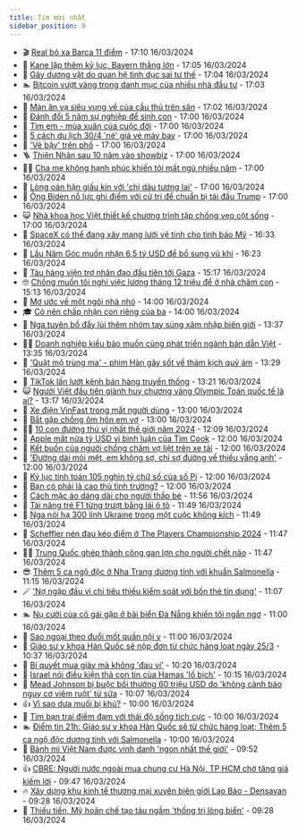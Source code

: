 ```yaml
---
title: Tim mới nhất
sidebar_position: 9
---
```


<!-- vnexpress-tin-moi-nhat:START -->
- 🎬 [Real bỏ xa Barca 11 điểm](https://vnexpress.net/real-bo-xa-barca-11-diem-4723156.html) - 17:10 16/03/2024
- 🐎 [Kane lập thêm kỷ lục, Bayern thắng lớn](https://vnexpress.net/kane-lap-them-ky-luc-bayern-thang-lon-4723151.html) - 17:05 16/03/2024
- 🦍 [Gãy dương vật do quan hệ tình dục sai tư thế](https://vnexpress.net/gay-duong-vat-do-quan-he-tinh-duc-sai-tu-the-4722262.html) - 17:04 16/03/2024
- 🏊 [Bitcoin vượt vàng trong danh mục của nhiều nhà đầu tư](https://vnexpress.net/bitcoin-vuot-vang-trong-danh-muc-cua-nhieu-nha-dau-tu-4723133.html) - 17:03 16/03/2024
- 🎊 [Màn ăn vạ siêu vụng về của cầu thủ trên sân](https://vnexpress.net/man-an-va-sieu-vung-ve-cua-cau-thu-tren-san-4722733.html) - 17:02 16/03/2024
- 🎃 [Đánh đổi 5 năm sự nghiệp để sinh con](https://vnexpress.net/danh-doi-5-nam-su-nghiep-de-sinh-con-4723117.html) - 17:00 16/03/2024
- 🧰 [Tìm em - mùa xuân của cuộc đời](https://vnexpress.net/tim-em-mua-xuan-cua-cuoc-doi-4723089.html) - 17:00 16/03/2024
- 🔭 [5 cách du lịch 30/4 &#39;né&#39; giá vé máy bay](https://vnexpress.net/5-cach-du-lich-30-4-ne-gia-ve-may-bay-4722705.html) - 17:00 16/03/2024
- 🫶 [&#39;Vẽ bậy&#39; trên phố](https://vnexpress.net/ve-bay-tren-pho-4722344.html) - 17:00 16/03/2024
- 🪜 [Thiện Nhân sau 10 năm vào showbiz](https://vnexpress.net/thien-nhan-sau-10-nam-vao-showbiz-4722236.html) - 17:00 16/03/2024
- 👨‍🏫 [Cha mẹ không hạnh phúc khiến tôi mất ngủ nhiều năm](https://vnexpress.net/cha-me-khong-hanh-phuc-khien-toi-mat-ngu-nhieu-nam-4722104.html) - 17:00 16/03/2024
- 🎊 [Lòng oán hận giấu kín với &#39;chị dâu tương lai&#39;](https://vnexpress.net/long-oan-han-giau-kin-voi-chi-dau-tuong-lai-4721324.html) - 17:00 16/03/2024
- 🎊 [Ông Biden nỗ lực ghi điểm với cử tri để chuẩn bị tái đấu Trump](https://vnexpress.net/ong-biden-no-luc-ghi-diem-voi-cu-tri-de-chuan-bi-tai-dau-trump-4720725.html) - 17:00 16/03/2024
- 😺 [Nhà khoa học Việt thiết kế chương trình tập chống vẹo cột sống](https://vnexpress.net/nha-khoa-hoc-viet-thiet-ke-chuong-trinh-tap-chong-veo-cot-song-4677312.html) - 17:00 16/03/2024
- 🐘 [SpaceX có thể đang xây mạng lưới vệ tinh cho tình báo Mỹ](https://vnexpress.net/spacex-co-the-dang-xay-mang-luoi-ve-tinh-cho-tinh-bao-my-4723149.html) - 16:33 16/03/2024
- 🌁 [Lầu Năm Góc muốn nhận 6,5 tỷ USD để bổ sung vũ khí](https://vnexpress.net/lau-nam-goc-muon-nhan-6-5-ty-usd-de-bo-sung-vu-khi-4723150.html) - 16:23 16/03/2024
- 🐲 [Tàu hàng viện trợ nhân đạo đầu tiên tới Gaza](https://vnexpress.net/tau-hang-vien-tro-nhan-dao-dau-tien-toi-gaza-4723135.html) - 15:17 16/03/2024
- 🤓 [Chồng muốn tôi nghỉ việc lương tháng 12 triệu để ở nhà chăm con](https://vnexpress.net/chong-muon-toi-nghi-viec-luong-thang-12-trieu-de-o-nha-cham-con-4723136.html) - 15:13 16/03/2024
- 💪 [Mơ ước về một ngôi nhà nhỏ](https://vnexpress.net/mo-uoc-ve-mot-ngoi-nha-nho-4723088.html) - 14:00 16/03/2024
- 🎓 [Có nên chấp nhận con riêng của ba](https://vnexpress.net/co-nen-chap-nhan-con-rieng-cua-ba-4723053.html) - 14:00 16/03/2024
- 🫣 [Nga tuyên bố đẩy lùi thêm nhóm tay súng xâm nhập biên giới](https://vnexpress.net/nga-tuyen-bo-day-lui-them-nhom-tay-sung-xam-nhap-bien-gioi-4723130.html) - 13:37 16/03/2024
- 🧑‍💻 [Doanh nghiệp kiều bào muốn cùng phát triển ngành bán dẫn Việt](https://vnexpress.net/doanh-nghiep-kieu-bao-muon-cung-phat-trien-nganh-ban-dan-viet-4723127.html) - 13:35 16/03/2024
- 🐲 [&#39;Quật mộ trùng ma&#39; - phim Hàn gây sốt về thảm kịch quỷ ám](https://vnexpress.net/giai-tri/phim/thu-vien-phim/exhuma-quat-mo-trung-ma-691) - 13:29 16/03/2024
- 🌝 [TikTok lấn lướt kênh bán hàng truyền thống](https://vnexpress.net/tiktok-lan-luot-kenh-ban-hang-truyen-thong-4723074.html) - 13:21 16/03/2024
- 😺 [Người Việt đầu tiên giành huy chương vàng Olympic Toán quốc tế là ai?](https://vnexpress.net/nguoi-viet-dau-tien-gianh-huy-chuong-vang-olympic-toan-quoc-te-la-ai-4723069.html) - 13:17 16/03/2024
- 🐎 [Xe điện VinFast trong mắt người dùng](https://vnexpress.net/xe-dien-vinfast-trong-mat-nguoi-dung-4723108.html) - 13:00 16/03/2024
- 🎡 [Bắt gặp chồng ôm hôn em vợ](https://vnexpress.net/bat-gap-chong-om-hon-em-vo-4721099.html) - 13:00 16/03/2024
- 👨‍🏫 [10 con đường thú vị nhất thế giới năm 2024](https://vnexpress.net/10-con-duong-thu-vi-nhat-the-gioi-nam-2024-4723008.html) - 12:09 16/03/2024
- 🦆 [Apple mất nửa tỷ USD vì bình luận của Tim Cook](https://vnexpress.net/apple-mat-nua-ty-usd-vi-binh-luan-cua-tim-cook-4723100.html) - 12:00 16/03/2024
- 🚦 [Kết buồn của người chồng chăm vợ liệt trên xe tải](https://vnexpress.net/ket-buon-cua-nguoi-chong-cham-vo-liet-tren-xe-tai-4722993.html) - 12:00 16/03/2024
- 💫 [&#39;Đường dài mỏi mệt, em không sợ, chỉ sợ đường về thiếu vắng anh&#39;](https://vnexpress.net/duong-dai-moi-met-em-khong-so-chi-so-duong-ve-thieu-vang-anh-4722963.html) - 12:00 16/03/2024
- 🎉 [Kỷ lục tính toán 105 nghìn tỷ chữ số của số Pi](https://vnexpress.net/ky-luc-tinh-toan-105-nghin-ty-chu-so-cua-so-pi-4722896.html) - 12:00 16/03/2024
- 🌋 [Bạn có phải là cao thủ tình trường?](https://vnexpress.net/ban-co-phai-la-cao-thu-tinh-truong-4721428.html) - 12:00 16/03/2024
- 🤖 [Cách mặc áo dáng dài cho người thấp bé](https://vnexpress.net/cach-mac-ao-dang-dai-cho-nguoi-thap-be-4722810.html) - 11:56 16/03/2024
- 🦏 [Tài năng trẻ F1 từng trượt bằng lái ô tô](https://vnexpress.net/tai-nang-tre-f1-tung-truot-bang-lai-o-to-4723111.html) - 11:49 16/03/2024
- 🦩 [Nga nói hạ 300 lính Ukraine trong một cuộc không kích](https://vnexpress.net/nga-noi-ha-300-linh-ukraine-trong-mot-cuoc-khong-kich-4723103.html) - 11:49 16/03/2024
- 👺 [Scheffler nén đau kéo điểm ở The Players Championship 2024](https://vnexpress.net/scheffler-nen-dau-keo-diem-o-the-players-championship-2024-4723119.html) - 11:47 16/03/2024
- 🧑‍🏫 [Trung Quốc ghép thành công gan lợn cho người chết não](https://vnexpress.net/trung-quoc-ghep-thanh-cong-gan-lon-cho-nguoi-chet-nao-4723112.html) - 11:47 16/03/2024
- 😎 [Thêm 5 ca ngộ độc ở Nha Trang dương tính với khuẩn Salmonella](https://vnexpress.net/them-5-ca-ngo-doc-o-nha-trang-duong-tinh-voi-khuan-salmonella-4723107.html) - 11:15 16/03/2024
- 🪄 [&#39;Nợ ngập đầu vì chi tiêu thiếu kiểm soát với bốn thẻ tín dụng&#39;](https://vnexpress.net/no-ngap-dau-vi-chi-tieu-thieu-kiem-soat-voi-bon-the-tin-dung-4723094.html) - 11:07 16/03/2024
- 🏊 [Nụ cười của cô gái gặp ở bãi biển Đà Nẵng khiến tôi ngẩn ngơ](https://vnexpress.net/nu-cuoi-cua-co-gai-gap-o-bai-bien-da-nang-khien-toi-ngan-ngo-4722919.html) - 11:00 16/03/2024
- 💃 [Sao ngoại theo đuổi mốt quần nội y](https://vnexpress.net/sao-ngoai-theo-duoi-mot-quan-noi-y-4722187.html) - 11:00 16/03/2024
- 🦆 [Giáo sư y khoa Hàn Quốc sẽ nộp đơn từ chức hàng loạt ngày 25/3](https://vnexpress.net/giao-su-y-khoa-han-quoc-se-nop-don-tu-chuc-hang-loat-ngay-25-3-4723105.html) - 10:37 16/03/2024
- 🎊 [Bí quyết mua giày mà không &#39;đau ví&#39;](https://vnexpress.net/bi-quyet-mua-giay-ma-khong-dau-vi-4723104.html) - 10:20 16/03/2024
- 👺 [Israel nói điều kiện thả con tin của Hamas &#39;lố bịch&#39;](https://vnexpress.net/israel-noi-dieu-kien-tha-con-tin-cua-hamas-lo-bich-4723092.html) - 10:15 16/03/2024
- 🎡 [Mead Johnson bị buộc bồi thường 60 triệu USD do &#39;không cảnh báo nguy cơ viêm ruột&#39; từ sữa](https://vnexpress.net/mead-johnson-bi-buoc-boi-thuong-60-trieu-usd-do-khong-canh-bao-nguy-co-viem-ruot-tu-sua-4723075.html) - 10:07 16/03/2024
- 👍 [Vì sao dưa muối bị khú?](https://vnexpress.net/vi-sao-dua-muoi-bi-khu-4723049.html) - 10:00 16/03/2024
- 🐎 [Tìm bạn trai điềm đạm với thái độ sống tích cực](https://vnexpress.net/tim-ban-trai-diem-dam-voi-thai-do-song-tich-cuc-4722962.html) - 10:00 16/03/2024
- 🏊 [Điểm tin 21h: Giáo sư y khoa Hàn Quốc sẽ từ chức hàng loạt; Thêm 5 ca ngộ độc dương tính với Salmonella](https://vnexpress.net/diem-tin-21h-giao-su-y-khoa-han-quoc-se-tu-chuc-hang-loat-them-5-ca-ngo-doc-duong-tinh-voi-salmonella-4723096.html) - 10:00 16/03/2024
- 🦩 [Bánh mì Việt Nam được vinh danh &#39;ngon nhất thế giới&#39;](https://vnexpress.net/banh-mi-viet-nam-duoc-vinh-danh-ngon-nhat-the-gioi-4723064.html) - 09:52 16/03/2024
- 👍 [CBRE: Người nước ngoài mua chung cư Hà Nội, TP HCM chờ tăng giá kiếm lời](https://vnexpress.net/cbre-nguoi-nuoc-ngoai-mua-chung-cu-ha-noi-tp-hcm-cho-tang-gia-kiem-loi-4723076.html) - 09:47 16/03/2024
- 🔥 [Xây dựng khu kinh tế thương mại xuyên biên giới Lao Bảo - Densavan](https://vnexpress.net/xay-dung-khu-kinh-te-thuong-mai-xuyen-bien-gioi-lao-bao-densavan-4722876.html) - 09:28 16/03/2024
- 💄 [Thiếu tiền, Mỹ hoãn chế tạo tàu ngầm &#39;thống trị lòng biển&#39;](https://vnexpress.net/thieu-tien-my-hoan-che-tao-tau-ngam-thong-tri-long-bien-4723021.html) - 09:28 16/03/2024<!-- vnexpress-tin-moi-nhat:END -->

